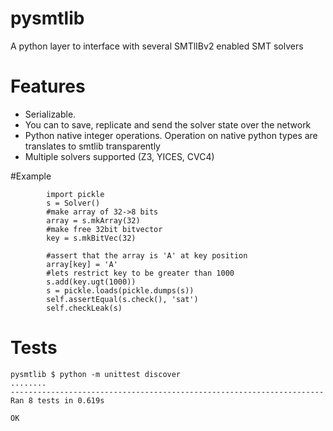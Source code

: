 # pysmtlib
A python layer to interface with several SMTlIBv2 enabled SMT solvers

# Features
* Serializable. 
* You can to save, replicate and send the solver state over the network
* Python native integer operations. Operation on native python types are translates to smtlib transparently
* Multiple solvers supported (Z3, YICES, CVC4)

#Example
```
        import pickle
        s = Solver()
        #make array of 32->8 bits
        array = s.mkArray(32)
        #make free 32bit bitvector 
        key = s.mkBitVec(32)

        #assert that the array is 'A' at key position
        array[key] = 'A'
        #lets restrict key to be greater than 1000
        s.add(key.ugt(1000))
        s = pickle.loads(pickle.dumps(s))
        self.assertEqual(s.check(), 'sat')
        self.checkLeak(s)

```

# Tests
```
pysmtlib $ python -m unittest discover
........
----------------------------------------------------------------------
Ran 8 tests in 0.619s

OK
```
